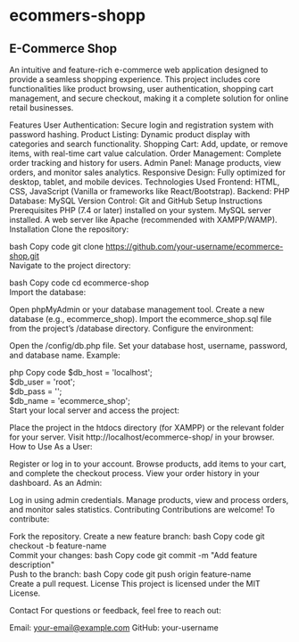 # ecommers-shopp
## E-Commerce Shop
An intuitive and feature-rich e-commerce web application designed to provide a seamless shopping experience. This project includes core functionalities like product browsing, user authentication, shopping cart management, and secure checkout, making it a complete solution for online retail businesses.

Features
User Authentication: Secure login and registration system with password hashing.
Product Listing: Dynamic product display with categories and search functionality.
Shopping Cart: Add, update, or remove items, with real-time cart value calculation.
Order Management: Complete order tracking and history for users.
Admin Panel: Manage products, view orders, and monitor sales analytics.
Responsive Design: Fully optimized for desktop, tablet, and mobile devices.
Technologies Used
Frontend: HTML, CSS, JavaScript (Vanilla or frameworks like React/Bootstrap).
Backend: PHP
Database: MySQL
Version Control: Git and GitHub
Setup Instructions
Prerequisites
PHP (7.4 or later) installed on your system.
MySQL server installed.
A web server like Apache (recommended with XAMPP/WAMP).
Installation
Clone the repository:

bash
Copy code
git clone https://github.com/your-username/ecommerce-shop.git  
Navigate to the project directory:

bash
Copy code
cd ecommerce-shop  
Import the database:

Open phpMyAdmin or your database management tool.
Create a new database (e.g., ecommerce_shop).
Import the ecommerce_shop.sql file from the project’s /database directory.
Configure the environment:

Open the /config/db.php file.
Set your database host, username, password, and database name.
Example:

php
Copy code
$db_host = 'localhost';  
$db_user = 'root';  
$db_pass = '';  
$db_name = 'ecommerce_shop';  
Start your local server and access the project:

Place the project in the htdocs directory (for XAMPP) or the relevant folder for your server.
Visit http://localhost/ecommerce-shop/ in your browser.
How to Use
As a User:

Register or log in to your account.
Browse products, add items to your cart, and complete the checkout process.
View your order history in your dashboard.
As an Admin:

Log in using admin credentials.
Manage products, view and process orders, and monitor sales statistics.
Contributing
Contributions are welcome! To contribute:

Fork the repository.
Create a new feature branch:
bash
Copy code
git checkout -b feature-name  
Commit your changes:
bash
Copy code
git commit -m "Add feature description"  
Push to the branch:
bash
Copy code
git push origin feature-name  
Create a pull request.
License
This project is licensed under the MIT License.

Contact
For questions or feedback, feel free to reach out:

Email: your-email@example.com
GitHub: your-username
